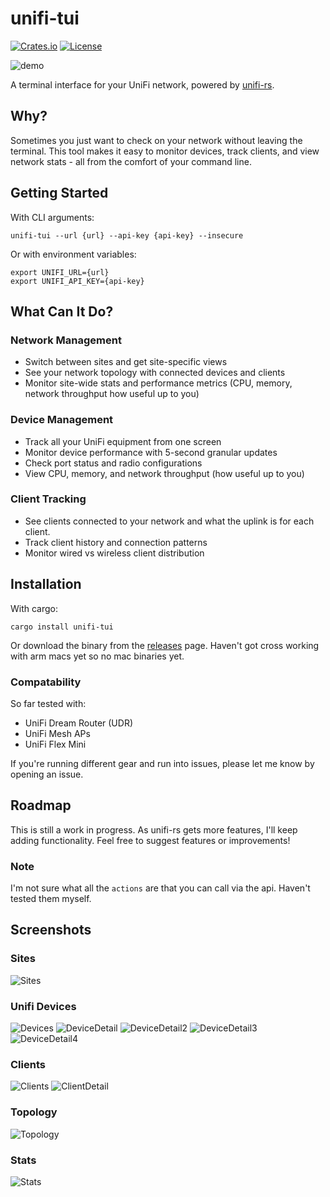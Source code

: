 # unifi-tui

[![Crates.io](https://img.shields.io/crates/v/unifi-tui)](https://crates.io/crates/unifi-tui)
[![License](https://img.shields.io/crates/l/unifi-tui)](LICENSE)

![demo](./doc/demo.gif)

A terminal interface for your UniFi network, powered by [unifi-rs](https://crates.io/crates/unifi-rs).

## Why?
Sometimes you just want to check on your network without leaving the terminal. This tool makes it easy to monitor devices, track clients, and view network stats - all from the comfort of your command line.

## Getting Started
With CLI arguments:
```shell
unifi-tui --url {url} --api-key {api-key} --insecure
```

Or with environment variables:
```shell
export UNIFI_URL={url}
export UNIFI_API_KEY={api-key}
```

## What Can It Do?
### Network Management

- Switch between sites and get site-specific views
- See your network topology with connected devices and clients
- Monitor site-wide stats and performance metrics (CPU, memory, network throughput how useful up to you)

### Device Management

- Track all your UniFi equipment from one screen
- Monitor device performance with 5-second granular updates
- Check port status and radio configurations
- View CPU, memory, and network throughput (how useful up to you)

### Client Tracking
- See clients connected to your network and what the uplink is for each client.
- Track client history and connection patterns
- Monitor wired vs wireless client distribution

## Installation
With cargo:
```shell
cargo install unifi-tui
```

Or download the binary from the [releases](https://github.com/CallumTeesdale/unifi-tui/releases) page. Haven't got cross working with arm macs yet so no mac binaries yet.

### Compatability
So far tested with:
- UniFi Dream Router (UDR)
- UniFi Mesh APs
- UniFi Flex Mini

If you're running different gear and run into issues, please let me know by opening an issue.


## Roadmap
This is still a work in progress. As unifi-rs gets more features, I'll keep adding functionality. Feel free to suggest features or improvements!

### Note
I'm not sure what all the `actions` are that you can call via the api. Haven't tested them myself. 


## Screenshots
### Sites
![Sites](./doc/sites.png)

### Unifi Devices
![Devices](./doc/devices.png)
![DeviceDetail](./doc/device-overview.png)
![DeviceDetail2](./doc/device-performance.png)
![DeviceDetail3](./doc/device-ports.png)
![DeviceDetail4](./doc/device-radios.png)

### Clients
![Clients](./doc/clients.png)
![ClientDetail](./doc/client-overview.png)

### Topology
![Topology](./doc/topology.png)

### Stats
![Stats](./doc/stats.png)